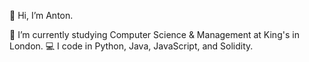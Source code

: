 👋 Hi, I’m Anton. 

📍 I’m currently studying Computer Science & Management at King's in London.
💻 I code in Python, Java, JavaScript, and Solidity. 
